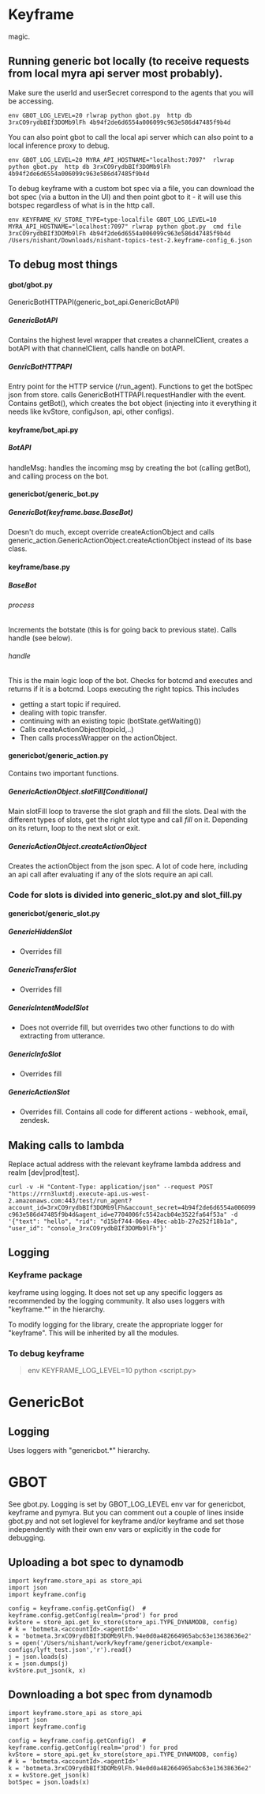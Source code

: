 # Keyframe

magic.

## Running generic bot locally (to receive requests from local myra api server most probably).
Make sure the userId and userSecret correspond to the agents that you will be accessing.

```
env GBOT_LOG_LEVEL=20 rlwrap python gbot.py  http db 3rxCO9rydbBIf3DOMb9lFh 4b94f2de6d6554a006099c963e586d47485f9b4d
```

You can also point gbot to call the local api server which can also point to a local inference proxy to debug.

```
env GBOT_LOG_LEVEL=20 MYRA_API_HOSTNAME="localhost:7097"  rlwrap python gbot.py  http db 3rxCO9rydbBIf3DOMb9lFh 4b94f2de6d6554a006099c963e586d47485f9b4d
```

To debug keyframe with a custom bot spec via a file, you can download the bot spec (via a button in the UI) and then point gbot to it - it will use this botspec regardless of what is in the http call.

```
env KEYFRAME_KV_STORE_TYPE=type-localfile GBOT_LOG_LEVEL=10 MYRA_API_HOSTNAME="localhost:7097" rlwrap python gbot.py  cmd file 3rxCO9rydbBIf3DOMb9lFh 4b94f2de6d6554a006099c963e586d47485f9b4d  /Users/nishant/Downloads/nishant-topics-test-2.keyframe-config_6.json 
```


## To debug most things

#### gbot/gbot.py
GenericBotHTTPAPI(generic_bot_api.GenericBotAPI)

##### GenericBotAPI
Contains the highest level wrapper that creates a channelClient,
creates a botAPI with that channelClient, calls handle on botAPI.

##### GenricBotHTTPAPI
Entry point for the HTTP service (/run_agent).
Functions to get the botSpec json from store.
calls GenericBotHTTPAPI.requestHandler with the event.
Contains getBot(), which creates the bot object (injecting into it
everything it needs like kvStore, configJson, api, other configs).

#### keyframe/bot_api.py

##### BotAPI
handleMsg: handles the incoming msg by creating the bot (calling getBot),
and calling process on the bot.


#### genericbot/generic_bot.py
##### GenericBot(keyframe.base.BaseBot)
Doesn't do much, except override createActionObject and calls
generic_action.GenericActionObject.createActionObject instead of its base class.

#### keyframe/base.py
##### BaseBot
###### process
Increments the botstate (this is for going back to previous state).
Calls handle (see below).

###### *handle*
This is the main logic loop of the bot.
Checks for botcmd and executes and returns if it is a botcmd.
Loops executing the right topics. This includes
* getting a start topic if required.
* dealing with topic transfer.
* continuing with an existing topic (botState.getWaiting())
* Calls createActionObject(topicId,..)
* Then calls processWrapper on the actionObject.

#### genericbot/generic_action.py
Contains two important functions.

##### GenericActionObject.slotFill[Conditional]
Main slotFill loop to traverse the slot graph and fill the slots.
Deal with the different types of slots, get the right slot type and call *fill*
on it. Depending on its return, loop to the next slot or exit.

##### GenericActionObject.createActionObject
Creates the actionObject from the json spec. A lot of code here, including an api call after evaluating if any of the slots require an api call.

### Code for slots is divided into generic_slot.py and slot_fill.py

#### genericbot/generic_slot.py
##### GenericHiddenSlot
* Overrides fill
##### GenericTransferSlot
* Overrides fill
##### GenericIntentModelSlot
* Does not override fill, but overrides two other functions to do with extracting from utterance.
##### GenericInfoSlot
* Overrides fill
##### GenericActionSlot
* Overrides fill. Contains all code for different actions - webhook, email, zendesk.



## Making calls to lambda

Replace actual address with the relevant keyframe lambda address and realm [dev|prod|test].

`curl -v -H "Content-Type: application/json" --request POST "https://rrn3luxtdj.execute-api.us-west-2.amazonaws.com:443/test/run_agent?account_id=3rxCO9rydbBIf3DOMb9lFh&account_secret=4b94f2de6d6554a006099c963e586d47485f9b4d&agent_id=e7704006fc5542acb04e3522fa64f53a" -d '{"text": "hello", "rid": "d15bf744-06ea-49ec-ab1b-27e252f18b1a", "user_id": "console_3rxCO9rydbBIf3DOMb9lFh"}'
`
## Logging

### Keyframe package
keyframe using logging. It does not set up any specific loggers as recommended
by the logging community. It also uses loggers with "keyframe.*" in the hierarchy.

To modify logging for the library, create the appropriate logger for "keyframe".
This will be inherited by all the modules.

### To debug keyframe
> env KEYFRAME_LOG_LEVEL=10 python <script.py>

# GenericBot

## Logging
Uses loggers with "genericbot.*" hierarchy.

# GBOT

See gbot.py. Logging is set by GBOT_LOG_LEVEL env var for genericbot, keyframe and pymyra. But you can comment out a couple of lines inside gbot.py and not set loglevel for keyframe and/or keyframe and set those independently with their own env vars or explicitly in the code for debugging.



## Uploading a bot spec to dynamodb

    import keyframe.store_api as store_api
    import json
    import keyframe.config

    config = keyframe.config.getConfig()  # keyframe.config.getConfig(realm='prod') for prod
    kvStore = store_api.get_kv_store(store_api.TYPE_DYNAMODB, config)
    # k = 'botmeta.<accountId>.<agentId>'
    k = 'botmeta.3rxCO9rydbBIf3DOMb9lFh.94e0d0a482664965abc63e13638636e2'
    s = open('/Users/nishant/work/keyframe/genericbot/example-configs/lyft_test.json','r').read()
    j = json.loads(s)
    x = json.dumps(j)
    kvStore.put_json(k, x)

## Downloading a bot spec from dynamodb

    import keyframe.store_api as store_api
    import json
    import keyframe.config

    config = keyframe.config.getConfig()  # keyframe.config.getConfig(realm='prod') for prod
    kvStore = store_api.get_kv_store(store_api.TYPE_DYNAMODB, config)
    # k = 'botmeta.<accountId>.<agentId>'
    k = 'botmeta.3rxCO9rydbBIf3DOMb9lFh.94e0d0a482664965abc63e13638636e2'
    x = kvStore.get_json(k)
    botSpec = json.loads(x)
    
